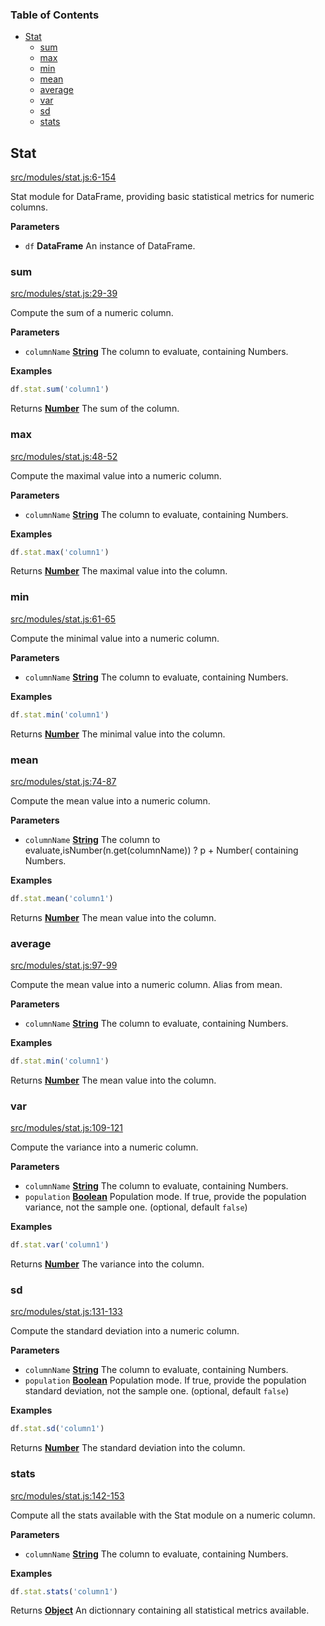 <!-- Generated by documentation.js. Update this documentation by updating the source code. -->

### Table of Contents

-   [Stat][1]
    -   [sum][2]
    -   [max][3]
    -   [min][4]
    -   [mean][5]
    -   [average][6]
    -   [var][7]
    -   [sd][8]
    -   [stats][9]

## Stat

[src/modules/stat.js:6-154][10]

Stat module for DataFrame, providing basic statistical metrics for numeric columns.

**Parameters**

-   `df` **DataFrame** An instance of DataFrame.

### sum

[src/modules/stat.js:29-39][11]

Compute the sum of a numeric column.

**Parameters**

-   `columnName` **[String][12]** The column to evaluate, containing Numbers.

**Examples**

```javascript
df.stat.sum('column1')
```

Returns **[Number][13]** The sum of the column.

### max

[src/modules/stat.js:48-52][14]

Compute the maximal value into a numeric column.

**Parameters**

-   `columnName` **[String][12]** The column to evaluate, containing Numbers.

**Examples**

```javascript
df.stat.max('column1')
```

Returns **[Number][13]** The maximal value into the column.

### min

[src/modules/stat.js:61-65][15]

Compute the minimal value into a numeric column.

**Parameters**

-   `columnName` **[String][12]** The column to evaluate, containing Numbers.

**Examples**

```javascript
df.stat.min('column1')
```

Returns **[Number][13]** The minimal value into the column.

### mean

[src/modules/stat.js:74-87][16]

Compute the mean value into a numeric column.

**Parameters**

-   `columnName` **[String][12]** The column to evaluate,isNumber(n.get(columnName)) ? p + Number( containing Numbers.

**Examples**

```javascript
df.stat.mean('column1')
```

Returns **[Number][13]** The mean value into the column.

### average

[src/modules/stat.js:97-99][17]

Compute the mean value into a numeric column.
Alias from mean.

**Parameters**

-   `columnName` **[String][12]** The column to evaluate, containing Numbers.

**Examples**

```javascript
df.stat.min('column1')
```

Returns **[Number][13]** The mean value into the column.

### var

[src/modules/stat.js:109-121][18]

Compute the variance into a numeric column.

**Parameters**

-   `columnName` **[String][12]** The column to evaluate, containing Numbers.
-   `population` **[Boolean][19]** Population mode. If true, provide the population variance, not the sample one. (optional, default `false`)

**Examples**

```javascript
df.stat.var('column1')
```

Returns **[Number][13]** The variance into the column.

### sd

[src/modules/stat.js:131-133][20]

Compute the standard deviation into a numeric column.

**Parameters**

-   `columnName` **[String][12]** The column to evaluate, containing Numbers.
-   `population` **[Boolean][19]** Population mode. If true, provide the population standard deviation, not the sample one. (optional, default `false`)

**Examples**

```javascript
df.stat.sd('column1')
```

Returns **[Number][13]** The standard deviation into the column.

### stats

[src/modules/stat.js:142-153][21]

Compute all the stats available with the Stat module on a numeric column.

**Parameters**

-   `columnName` **[String][12]** The column to evaluate, containing Numbers.

**Examples**

```javascript
df.stat.stats('column1')
```

Returns **[Object][22]** An dictionnary containing all statistical metrics available.

[1]: #stat

[2]: #sum

[3]: #max

[4]: #min

[5]: #mean

[6]: #average

[7]: #var

[8]: #sd

[9]: #stats

[10]: https://github.com/Gmousse/dataframe-js/blob/d9799cf5b2a27782abac516d0f7dc5be1db40dc8/src/modules/stat.js#L6-L154 "Source code on GitHub"

[11]: https://github.com/Gmousse/dataframe-js/blob/d9799cf5b2a27782abac516d0f7dc5be1db40dc8/src/modules/stat.js#L29-L39 "Source code on GitHub"

[12]: https://developer.mozilla.org/docs/Web/JavaScript/Reference/Global_Objects/String

[13]: https://developer.mozilla.org/docs/Web/JavaScript/Reference/Global_Objects/Number

[14]: https://github.com/Gmousse/dataframe-js/blob/d9799cf5b2a27782abac516d0f7dc5be1db40dc8/src/modules/stat.js#L48-L52 "Source code on GitHub"

[15]: https://github.com/Gmousse/dataframe-js/blob/d9799cf5b2a27782abac516d0f7dc5be1db40dc8/src/modules/stat.js#L61-L65 "Source code on GitHub"

[16]: https://github.com/Gmousse/dataframe-js/blob/d9799cf5b2a27782abac516d0f7dc5be1db40dc8/src/modules/stat.js#L74-L87 "Source code on GitHub"

[17]: https://github.com/Gmousse/dataframe-js/blob/d9799cf5b2a27782abac516d0f7dc5be1db40dc8/src/modules/stat.js#L97-L99 "Source code on GitHub"

[18]: https://github.com/Gmousse/dataframe-js/blob/d9799cf5b2a27782abac516d0f7dc5be1db40dc8/src/modules/stat.js#L109-L121 "Source code on GitHub"

[19]: https://developer.mozilla.org/docs/Web/JavaScript/Reference/Global_Objects/Boolean

[20]: https://github.com/Gmousse/dataframe-js/blob/d9799cf5b2a27782abac516d0f7dc5be1db40dc8/src/modules/stat.js#L131-L133 "Source code on GitHub"

[21]: https://github.com/Gmousse/dataframe-js/blob/d9799cf5b2a27782abac516d0f7dc5be1db40dc8/src/modules/stat.js#L142-L153 "Source code on GitHub"

[22]: https://developer.mozilla.org/docs/Web/JavaScript/Reference/Global_Objects/Object
